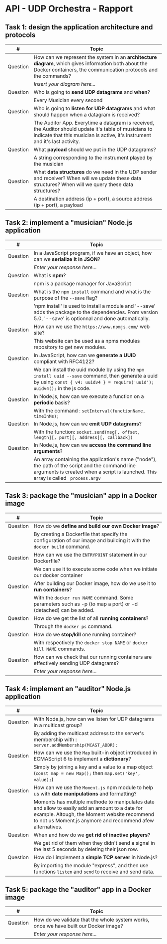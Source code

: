 # API - UDP Orchestra - Rapport
## Task 1: design the application architecture and protocols

| #        | Topic                                                                                                                                                                                  |
|----------|----------------------------------------------------------------------------------------------------------------------------------------------------------------------------------------|
| Question | How can we represent the system in an **architecture diagram**, which gives information both about the Docker containers, the communication protocols and the commands?                |
|          | *Insert your diagram here...*                                                                                                                                                          |
| Question | Who is going to **send UDP datagrams** and **when**?                                                                                                                                   |
|          | Every Musician every second                                                                                                                                                            |                                                                                                                                                         |
| Question | Who is going to **listen for UDP datagrams** and what should happen when a datagram is received?                                                                                       |
|          | The Auditor App. Everytime a datagram is received, the Auditor should update it's table of musicians to indicate that this musician is active, it's instrument and it's last activity. |
| Question | What **payload** should we put in the UDP datagrams?                                                                                                                                   |
|          | A string corresponding to the instrument played by the musician                                                                                                                        |
| Question | What **data structures** do we need in the UDP sender and receiver? When will we update these data structures? When will we query these data structures?                               |
|          | A destination address (ip + port), a source address (ip + port), a payload                                                                                                             |


## Task 2: implement a "musician" Node.js application

| #  | Topic                                                                                                                                                                  |
| ---  |------------------------------------------------------------------------------------------------------------------------------------------------------------------------|
|Question | In a JavaScript program, if we have an object, how can we **serialize it in JSON**?                                                                                    |
| | *Enter your response here...*                                                                                                                                          |
|Question | What is **npm**?                                                                                                                                                       |
| | npm is a package manager for JavaScript                                                                                                                                |
|Question | What is the `npm install` command and what is the purpose of the `--save` flag?                                                                                        |
| | 'npm install' is used to install a module and '--save' adds the package to the dependencies. From version 5.0, '--save' is optionnal and done automatically.           |
|Question | How can we use the `https://www.npmjs.com/` web site?                                                                                                                  |
| | This website can be used as a npms modules repository to get new modules.                                                                                              |
|Question | In JavaScript, how can we **generate a UUID** compliant with RFC4122?                                                                                                  |
| | We can install the uuid module by using the `npm install uuid --save` command, then generate a uuid by using `const { v4: uuidv4 } = require('uuid'); uuidv4();` in the js code. |
|Question | In Node.js, how can we execute a function on a **periodic** basis?                                                                                                     |
| | With the command : `setInterval(functionName, timeInMs);`                                                                                                              |
|Question | In Node.js, how can we **emit UDP datagrams**?                                                                                                                         |
| | With the function: `socket.send(msg[, offset, length][, port][, address][, callback])`                                                                                 |
|Question | In Node.js, how can we **access the command line arguments**?                                                                                                          |
| | An array containing the application's name ("node"), the path of the script and the command line arguments is created when a script is launched. This array is called ` process.argv`|


## Task 3: package the "musician" app in a Docker image

| #  | Topic |
| ---  | --- |
|Question | How do we **define and build our own Docker image**?|
| | By creating a Dockerfile that specify the configuration of our image and building it with the `docker build` command.  |
|Question | How can we use the `ENTRYPOINT` statement in our Dockerfile?  |
| | We can use it to execute some code when we initiate our docker container  |
|Question | After building our Docker image, how do we use it to **run containers**?  |
| | With the `docker run NAME` command. Some parameters such as -p (to map a port) or -d (detached) can be added.  |
|Question | How do we get the list of all **running containers**?  |
| | Through the `docker ps` command. |
|Question | How do we **stop/kill** one running container?  |
| | With respectively the `docker stop NAME` or `docker kill NAME` commands. |
|Question | How can we check that our running containers are effectively sending UDP datagrams?  |
| | *Enter your response here...*  |


## Task 4: implement an "auditor" Node.js application

| #  | Topic                                                                                                                                                                                                        |
| ---  |--------------------------------------------------------------------------------------------------------------------------------------------------------------------------------------------------------------|
|Question | With Node.js, how can we listen for UDP datagrams in a multicast group?                                                                                                                                      |
| | By adding the multicast address to the server's membership with : `server.addMembership(MCAST_ADDR);`                                                                                                        |
|Question | How can we use the `Map` built-in object introduced in ECMAScript 6 to implement a **dictionary**?                                                                                                           |
| | Simply by joining a key and a value to a map object (`const map = new Map();` then `map.set('key', value);`)                                                                                                                                                                               |
|Question | How can we use the `Moment.js` npm module to help us with **date manipulations** and formatting?                                                                                                             |
| | Moments has multiple methode to manipulates date and allow to easily add an amount to a date for example. Altough, the Moment website recommend to not us Moment.js anymore and recommend afew alternatives. |
|Question | When and how do we **get rid of inactive players**?                                                                                                                                                          |
| | We get rid of them when they didn't send a signal in the last 5 seconds by deleting their json row.                                                                                                                                                                                |
|Question | How do I implement a **simple TCP server** in Node.js?                                                                                                                                                       |
| | By importing the module "express", and then use functions `listen` and `send` to receive and send data.                                                                                                                                                                                |


## Task 5: package the "auditor" app in a Docker image

| #  | Topic |
| ---  | --- |
|Question | How do we validate that the whole system works, once we have built our Docker image? |
| | *Enter your response here...* |
